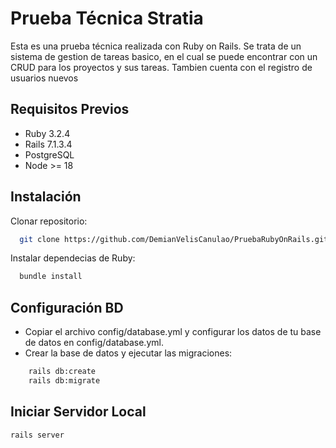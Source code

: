 
# Prueba Técnica Stratia

Esta es una prueba técnica realizada con Ruby on Rails. Se trata de un sistema de gestion de tareas basico, en el cual se puede encontrar con un CRUD para los proyectos y sus tareas. Tambien cuenta con el registro de usuarios nuevos 


## Requisitos Previos

 
- Ruby 3.2.4
- Rails 7.1.3.4
- PostgreSQL
- Node >= 18



## Instalación

Clonar repositorio:

```bash
  git clone https://github.com/DemianVelisCanulao/PruebaRubyOnRails.git
```

Instalar dependecias de Ruby:
```bash
  bundle install
```
## Configuración BD
- Copiar el archivo config/database.yml y configurar los datos de tu base de datos en config/database.yml.
- Crear la base de datos y ejecutar las migraciones:
```bash
    rails db:create
    rails db:migrate
```
## Iniciar Servidor Local

```bash
rails server
```